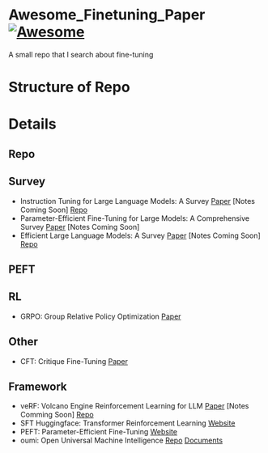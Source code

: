 # Awesome_Finetuning_Paper [![Awesome](https://awesome.re/badge.svg)](https://awesome.re)

A small repo that I search about fine-tuning

# Structure of Repo

# Details

## Repo

## Survey

- Instruction Tuning for Large Language Models: A Survey [Paper](https://arxiv.org/pdf/2308.10792) [Notes Coming Soon] [Repo](https://github.com/xiaoya-li/Instruction-Tuning-Survey)
- Parameter-Efficient Fine-Tuning for Large Models: A Comprehensive Survey [Paper](https://arxiv.org/pdf/2403.14608) [Notes Coming Soon]
- Efficient Large Language Models: A Survey [Paper](https://arxiv.org/pdf/2312.03863) [Notes Coming Soon] [Repo](https://github.com/AIoT-MLSys-Lab/Efficient-LLMs-Survey)

## PEFT

## RL

- GRPO: Group Relative Policy Optimization [Paper](https://arxiv.org/pdf/2402.03300)

## Other

- CFT: Critique Fine-Tuning [Paper](https://arxiv.org/abs/2501.17703)

## Framework

- veRF: Volcano Engine Reinforcement Learning for LLM [Paper](https://arxiv.org/pdf/2409.19256v2) [Notes Comming Soon] [Repo](https://github.com/volcengine/verl)
- SFT Huggingface: Transformer Reinforcement Learning [Website](https://huggingface.co/docs/trl/index)
- PEFT: Parameter-Efficient Fine-Tuning [Website](https://huggingface.co/docs/peft/index)
- oumi: Open Universal Machine Intelligence [Repo](https://github.com/oumi-ai/oumi) [Documents](https://oumi.ai/docs/en/latest/index.html)
